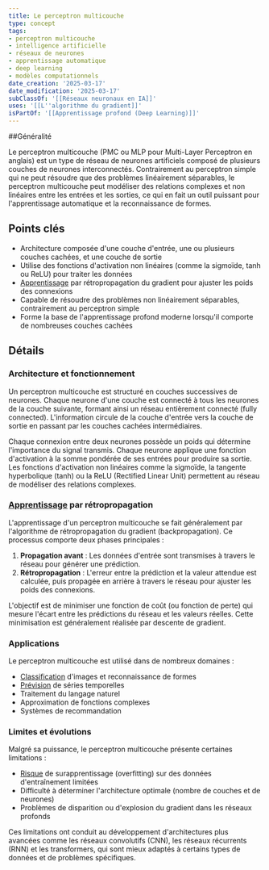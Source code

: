 ```yaml
---
title: Le perceptron multicouche
type: concept
tags:
- perceptron multicouche
- intelligence artificielle
- réseaux de neurones
- apprentissage automatique
- deep learning
- modèles computationnels
date_creation: '2025-03-17'
date_modification: '2025-03-17'
subClassOf: '[[Réseaux neuronaux en IA]]'
uses: '[[L''algorithme du gradient]]'
isPartOf: '[[Apprentissage profond (Deep Learning)]]'
---
```

##Généralité

Le perceptron multicouche (PMC ou MLP pour Multi-Layer Perceptron en anglais) est un type de réseau de neurones artificiels composé de plusieurs couches de neurones interconnectés. Contrairement au perceptron simple qui ne peut résoudre que des problèmes linéairement séparables, le perceptron multicouche peut modéliser des relations complexes et non linéaires entre les entrées et les sorties, ce qui en fait un outil puissant pour l'apprentissage automatique et la reconnaissance de formes.

## Points clés

- Architecture composée d'une couche d'entrée, une ou plusieurs couches cachées, et une couche de sortie
- Utilise des fonctions d'activation non linéaires (comme la sigmoïde, tanh ou ReLU) pour traiter les données
- [Apprentissage](https://fr.wikipedia.org/wiki/Apprentissage) par rétropropagation du gradient pour ajuster les poids des connexions
- Capable de résoudre des problèmes non linéairement séparables, contrairement au perceptron simple
- Forme la base de l'apprentissage profond moderne lorsqu'il comporte de nombreuses couches cachées

## Détails

### Architecture et fonctionnement

Un perceptron multicouche est structuré en couches successives de neurones. Chaque neurone d'une couche est connecté à tous les neurones de la couche suivante, formant ainsi un réseau entièrement connecté (fully connected). L'information circule de la couche d'entrée vers la couche de sortie en passant par les couches cachées intermédiaires.

Chaque connexion entre deux neurones possède un poids qui détermine l'importance du signal transmis. Chaque neurone applique une fonction d'activation à la somme pondérée de ses entrées pour produire sa sortie. Les fonctions d'activation non linéaires comme la sigmoïde, la tangente hyperbolique (tanh) ou la ReLU (Rectified Linear Unit) permettent au réseau de modéliser des relations complexes.

### [Apprentissage](https://fr.wikipedia.org/wiki/Apprentissage) par rétropropagation

L'apprentissage d'un perceptron multicouche se fait généralement par l'algorithme de rétropropagation du gradient (backpropagation). Ce processus comporte deux phases principales :

1. **Propagation avant** : Les données d'entrée sont transmises à travers le réseau pour générer une prédiction.
2. **Rétropropagation** : L'erreur entre la prédiction et la valeur attendue est calculée, puis propagée en arrière à travers le réseau pour ajuster les poids des connexions.

L'objectif est de minimiser une fonction de coût (ou fonction de perte) qui mesure l'écart entre les prédictions du réseau et les valeurs réelles. Cette minimisation est généralement réalisée par descente de gradient.

### Applications

Le perceptron multicouche est utilisé dans de nombreux domaines :

- [Classification](https://fr.wikipedia.org/wiki/Classification) d'images et reconnaissance de formes
- [Prévision](https://fr.wikipedia.org/wiki/Prévision) de séries temporelles
- Traitement du langage naturel
- Approximation de fonctions complexes
- Systèmes de recommandation

### Limites et évolutions

Malgré sa puissance, le perceptron multicouche présente certaines limitations :
- [Risque](https://fr.wikipedia.org/wiki/Risque) de surapprentissage (overfitting) sur des données d'entraînement limitées
- Difficulté à déterminer l'architecture optimale (nombre de couches et de neurones)
- Problèmes de disparition ou d'explosion du gradient dans les réseaux profonds

Ces limitations ont conduit au développement d'architectures plus avancées comme les réseaux convolutifs (CNN), les réseaux récurrents (RNN) et les transformers, qui sont mieux adaptés à certains types de données et de problèmes spécifiques.
